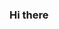 ### Hi there 
<div>
   <link rel="stylesheet" href="https://cdn.jsdelivr.net/gh/devicons/devicon@v2.15.1/devicon.min.css">
</div>
